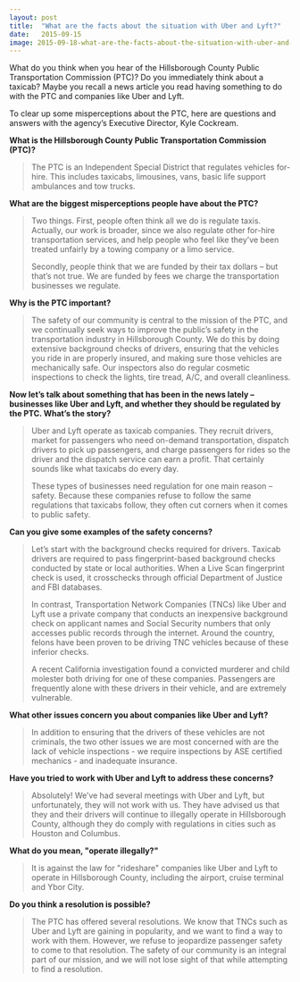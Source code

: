 ```yaml
---
layout: post
title:  "What are the facts about the situation with Uber and Lyft?"
date:   2015-09-15
image: 2015-09-18-what-are-the-facts-about-the-situation-with-uber-and-lyft.png
---
```


What do you think when you hear of the Hillsborough County Public Transportation Commission (PTC)? Do you immediately think about a taxicab? Maybe you recall a news article you read having something to do with the PTC and companies like Uber and Lyft.

To clear up some misperceptions about the PTC, here are questions and answers with the agency’s Executive Director, Kyle Cockream.

**What is the Hillsborough County Public Transportation Commission (PTC)?**

> The PTC is an Independent Special District that regulates vehicles for-hire. This includes taxicabs, limousines, vans, basic life support ambulances and tow trucks.

**What are the biggest misperceptions people have about the PTC?**

> Two things. First, people often think all we do is regulate taxis. Actually, our work is broader, since we also regulate other for-hire transportation services, and help people who feel like they’ve been treated unfairly by a towing company or a limo service.
>
> Secondly, people think that we are funded by their tax dollars – but that’s not true. We are funded by fees we charge the transportation businesses we regulate.

**Why is the PTC important?**

> The safety of our community is central to the mission of the PTC, and we continually seek ways to improve the public’s safety in the transportation industry in Hillsborough County. We do this by doing extensive background checks of drivers, ensuring that the vehicles you ride in are properly insured, and making sure those vehicles are mechanically safe. Our inspectors also do regular cosmetic inspections to check the lights, tire tread, A/C, and overall cleanliness.

**Now let’s talk about something that has been in the news lately – businesses like Uber and Lyft, and whether they should be regulated by the PTC. What’s the story?**

> Uber and Lyft operate as taxicab companies. They recruit drivers, market for passengers who need on-demand transportation, dispatch drivers to pick up passengers, and charge passengers for rides so the driver and the dispatch service can earn a profit. That certainly sounds like what taxicabs do every day.
>
> These types of businesses need regulation for one main reason – safety. Because these companies refuse to follow the same regulations that taxicabs follow, they often cut corners when it comes to public safety.

**Can you give some examples of the safety concerns?**

> Let’s start with the background checks required for drivers. Taxicab drivers are required to pass fingerprint-based background checks conducted by state or local authorities. When a Live Scan fingerprint check is used, it crosschecks through official Department of Justice and FBI databases.
>
> In contrast, Transportation Network Companies (TNCs) like Uber and Lyft use a private company that conducts an inexpensive background check on applicant names and Social Security numbers that only accesses public records through the internet. Around the country, felons have been proven to be driving TNC vehicles because of these inferior checks.
>
> A recent California investigation found a convicted murderer and child molester both driving for one of these companies. Passengers are frequently alone with these drivers in their vehicle, and are extremely vulnerable.

**What other issues concern you about companies like Uber and Lyft?**

> In addition to ensuring that the drivers of these vehicles are not criminals, the two other issues we are most concerned with are the lack of vehicle inspections - we require inspections by ASE certified mechanics - and inadequate insurance.

**Have you tried to work with Uber and Lyft to address these concerns?**

> Absolutely! We’ve had several meetings with Uber and Lyft, but unfortunately, they will not work with us. They have advised us that they and their drivers will continue to illegally operate in Hillsborough County, although they do comply with regulations in cities such as Houston and Columbus.

**What do you mean, "operate illegally?"**

> It is against the law for "rideshare" companies like Uber and Lyft to operate in Hillsborough County, including the airport, cruise terminal and Ybor City.

**Do you think a resolution is possible?**

> The PTC has offered several resolutions. We know that TNCs such as Uber and Lyft are gaining in popularity, and we want to find a way to work with them. However, we refuse to jeopardize passenger safety to come to that resolution. The safety of our community is an integral part of our mission, and we will not lose sight of that while attempting to find a resolution.
